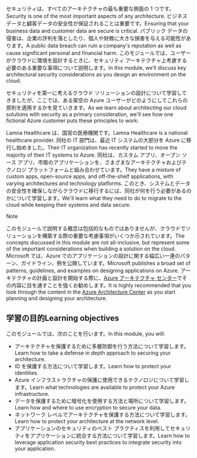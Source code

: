 <span data-ttu-id="b4a96-101">セキュリティは、すべてのアーキテクチャの最も重要な側面の 1 つです。</span><span class="sxs-lookup"><span data-stu-id="b4a96-101">Security is one of the most important aspects of any architecture.</span></span> <span data-ttu-id="b4a96-102">ビジネス データと顧客データの安全性が保証されることは重要です。</span><span class="sxs-lookup"><span data-stu-id="b4a96-102">Ensuring that your business data and customer data are secure is critical.</span></span> <span data-ttu-id="b4a96-103">パブリック データの侵害は、企業の評判を落としたり、個人や財務に大きな損害を与える可能性があります。</span><span class="sxs-lookup"><span data-stu-id="b4a96-103">A public data breach can ruin a company's reputation as well as cause significant personal and financial harm.</span></span> <span data-ttu-id="b4a96-104">このモジュールでは、ユーザーがクラウドに環境を設計するときに、セキュリティ アーキテクチャ上考慮する必要のある重要な事項について説明します。</span><span class="sxs-lookup"><span data-stu-id="b4a96-104">In this module, we’ll discuss key architectural security considerations as you design an environment on the cloud.</span></span>

<span data-ttu-id="b4a96-105">セキュリティを第一に考えるクラウド ソリューションの設計について学習してきましたが、ここでは、ある架空の Azure ユーザーがどのようにしてこれらの原則を適用するかを見ていきます。</span><span class="sxs-lookup"><span data-stu-id="b4a96-105">As we learn about architecting our cloud solutions with security as a primary consideration, we'll see how one fictional Azure customer puts these principles to work:</span></span>

<span data-ttu-id="b4a96-106">Lamna Healthcare は、国営の医療機関です。</span><span class="sxs-lookup"><span data-stu-id="b4a96-106">Lamna Healthcare is a national healthcare provider.</span></span> <span data-ttu-id="b4a96-107">同社の IT 部門は、最近 IT システムの大部分を Azure に移行し始めました。</span><span class="sxs-lookup"><span data-stu-id="b4a96-107">Their IT organization has recently started to move the majority of their IT systems to Azure.</span></span> <span data-ttu-id="b4a96-108">同社は、カスタム アプリ、オープン ソース アプリ、市販のアプリケーションを、さまざまなアーキテクチャおよびテクノロジ プラットフォームと組み合わせています。</span><span class="sxs-lookup"><span data-stu-id="b4a96-108">They have a mixture of custom apps, open-source apps, and off-the-shelf applications, with varying architectures and technology platforms.</span></span> <span data-ttu-id="b4a96-109">このとき、システムとデータの安全性を確保しながらクラウドに移行するには、同社が何を行う必要があるのかについて学習します。</span><span class="sxs-lookup"><span data-stu-id="b4a96-109">We'll learn what they need to do to migrate to the cloud while keeping their systems and data secure.</span></span>

> [!NOTE]
> <span data-ttu-id="b4a96-110">このモジュールで説明する概念は包括的なものではありませんが、クラウドでソリューションを構築する際の重要な考慮事項がいくつか示されています。</span><span class="sxs-lookup"><span data-stu-id="b4a96-110">The concepts discussed in this module are not all-inclusive, but represent some of the important considerations when building a solution on the cloud.</span></span> <span data-ttu-id="b4a96-111">Microsoft では、Azure でのアプリケーションの設計に関する幅広い一連のパターン、ガイドライン、例を公開しています。</span><span class="sxs-lookup"><span data-stu-id="b4a96-111">Microsoft publishes a broad set of patterns, guidelines, and examples on designing applications on Azure.</span></span> <span data-ttu-id="b4a96-112">アーキテクチャの計画と設計を開始する際に、[Azure アーキテクチャ センター](https://docs.microsoft.com/azure/architecture/)でその内容に目を通すことを強くお勧めします。</span><span class="sxs-lookup"><span data-stu-id="b4a96-112">It is highly recommended that you look through the content in the [Azure Architecture Center](https://docs.microsoft.com/azure/architecture/) as you start planning and designing your architecture.</span></span>

## <a name="learning-objectives"></a><span data-ttu-id="b4a96-113">学習の目的</span><span class="sxs-lookup"><span data-stu-id="b4a96-113">Learning objectives</span></span>

<span data-ttu-id="b4a96-114">このモジュールでは、次のことを行います。</span><span class="sxs-lookup"><span data-stu-id="b4a96-114">In this module, you will:</span></span>

- <span data-ttu-id="b4a96-115">アーキテクチャを保護するために多層防御を行う方法について学習します。</span><span class="sxs-lookup"><span data-stu-id="b4a96-115">Learn how to take a defense in depth approach to securing your architecture.</span></span>
- <span data-ttu-id="b4a96-116">ID を保護する方法について学習します。</span><span class="sxs-lookup"><span data-stu-id="b4a96-116">Learn how to protect your identities.</span></span>
- <span data-ttu-id="b4a96-117">Azure インフラストラクチャの保護に使用できるテクノロジについて学習します。</span><span class="sxs-lookup"><span data-stu-id="b4a96-117">Learn what technologies are available to protect your Azure infrastructure.</span></span>
- <span data-ttu-id="b4a96-118">データを保護するために暗号化を使用する方法と場所について学習します。</span><span class="sxs-lookup"><span data-stu-id="b4a96-118">Learn how and where to use encryption to secure your data.</span></span>
- <span data-ttu-id="b4a96-119">ネットワーク レベルでアーキテクチャを保護する方法について学習します。</span><span class="sxs-lookup"><span data-stu-id="b4a96-119">Learn how to protect your architecture at the network level.</span></span>
- <span data-ttu-id="b4a96-120">アプリケーションのセキュリティのベスト プラクティスを利用してセキュリティをアプリケーションに統合する方法について学習します。</span><span class="sxs-lookup"><span data-stu-id="b4a96-120">Learn how to leverage application security best practices to integrate security into your application.</span></span>